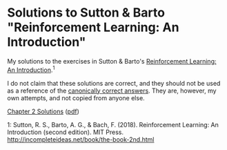 # Solutions to Sutton & Barto "Reinforcement Learning: An Introduction"
My solutions to the exercises in Sutton &amp; Barto's [Reinforcement Learning: An Introduction](http://incompleteideas.net/book/the-book-2nd.html).<sup>1<sup>

I do not claim that these solutions are correct, and they should not be used as a reference of the [canonically correct answers](http://incompleteideas.net/book/solutions.html). They are, however, my own attempts, and not copied from anyone else. 

[Chapter 2 Solutions](/markdown/Chapter2/SB_Chapter2.md) ([pdf](/pdf/SB_Chapter2.pdf))

1: Sutton, R. S., Barto, A. G., & Bach, F. (2018). Reinforcement Learning: An Introduction (second edition). MIT Press. http://incompleteideas.net/book/the-book-2nd.html
